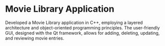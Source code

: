 # Movie Library Application

Developed a Movie Library application in C++, employing a layered architecture and object-oriented programming principles. The user-friendly GUI, designed with the Qt framework, allows for adding, deleting, updating, and reviewing movie entries.
